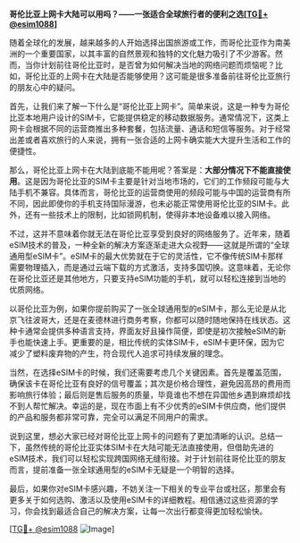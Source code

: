 **哥伦比亚上网卡大陆可以用吗？——一张适合全球旅行者的便利之选[[TG💪+ @esim1088](https://t.me/s/esim1088)]**

随着全球化的发展，越来越多的人开始选择出国旅游或工作，而哥伦比亚作为南美洲的一个重要国家，以其丰富的自然景观和独特的文化魅力吸引了不少游客。然而，当你计划前往哥伦比亚时，是否曾为如何解决当地的网络问题而烦恼呢？比如，哥伦比亚的上网卡在大陆是否能够使用？这可能是很多准备前往哥伦比亚旅行的朋友心中的疑问。

首先，让我们来了解一下什么是“哥伦比亚上网卡”。简单来说，这是一种专为哥伦比亚本地用户设计的SIM卡，它能提供稳定的移动数据服务。通常情况下，这类上网卡会根据不同的运营商推出多种套餐，包括流量、通话和短信等服务。对于经常出差或者喜欢旅行的人来说，拥有一张合适的上网卡确实能大大提升生活和工作的便捷性。

那么，哥伦比亚上网卡在大陆到底能不能用呢？答案是：**大部分情况下不能直接使用**。这是因为哥伦比亚的SIM卡主要是针对当地市场的，它们的工作频段可能与大陆手机不兼容。具体而言，哥伦比亚的运营商使用的频段可能与中国的运营商有所不同，因此即使你的手机支持国际漫游，也未必能正常使用哥伦比亚的SIM卡。此外，还有一些技术上的限制，比如锁网机制，使得非本地设备难以接入网络。

不过，这并不意味着你就无法在哥伦比亚享受到良好的网络服务了。近年来，随着eSIM技术的普及，一种全新的解决方案逐渐走进大众视野——这就是所谓的“全球通用型eSIM卡”。eSIM卡的最大优势就在于它的灵活性，它不像传统SIM卡那样需要物理插入，而是通过云端下载的方式激活，支持多国切换。这意味着，无论你在哥伦比亚还是其他地方，只要支持eSIM功能的手机，就可以轻松连接到当地的优质网络。

以哥伦比亚为例，如果你提前购买了一张全球通用型的eSIM卡，那么无论是从北京飞往波哥大，还是在麦德林进行商务考察，你都可以随时随地保持在线状态。这种卡通常会提供多种语言支持，界面友好且操作简便，即使是初次接触eSIM的新手也能快速上手。更重要的是，相比传统的实体SIM卡，eSIM卡更环保，因为它减少了塑料废弃物的产生，符合现代人追求可持续发展的理念。

当然，在选择eSIM卡的时候，我们还需要考虑几个关键因素。首先是覆盖范围，确保该卡在哥伦比亚有良好的信号覆盖；其次是价格合理性，避免因高昂的费用而影响旅行体验；最后则是售后服务的质量，毕竟谁也不想在异国他乡遇到麻烦却找不到人帮忙解决。幸运的是，现在市面上有不少优秀的eSIM卡供应商，他们提供的产品和服务都非常可靠，完全可以满足不同用户的需求。

说到这里，想必大家已经对哥伦比亚上网卡的问题有了更加清晰的认识。总结一下，虽然传统的哥伦比亚实体SIM卡在大陆可能无法直接使用，但借助先进的eSIM技术，我们可以轻松实现跨国网络无缝衔接。对于计划前往哥伦比亚的朋友而言，提前准备一张全球通用型的eSIM卡无疑是一个明智的选择。

最后，如果你对eSIM卡感兴趣，不妨关注一下相关的专业平台或社区，那里会有更多关于如何选购、激活以及使用eSIM卡的详细教程。相信通过这些资源的学习，你会找到最适合自己的解决方案，让每一次出行都变得更加轻松愉快。

[[TG💪+ @esim1088](https://t.me/s/esim1088) ![Image](https://i.postimg.cc/4NQfJmqS/Snipaste-2025-05-13-00-14-12.png)]